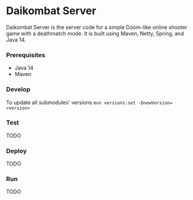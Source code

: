 # Daikombat Server

Daikombat Server is the server code for a simple Doom-like online shooter game with a deathmatch mode. It is built using Maven, Netty, Spring, and Java 14.

### Prerequisites

- Java 14
- Maven

### Develop

To update all submodules' versions `mvn versions:set -DnewVersion=<version>`

### Test
TODO
### Deploy
TODO
### Run
TODO
